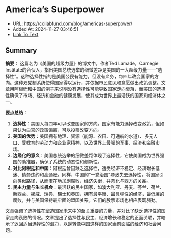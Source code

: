 # America’s Superpower
- URL: https://collabfund.com/blog/americas-superpower/
- Added At: 2024-11-27 03:46:51
- [Link To Text](2024-11-27-america’s-superpower_raw.md)

## Summary
**摘要**：
这篇名为《美国的超级力量》的博文中，作者Ted Lamade，Carnegie Institute的合伙人，指出美国总统选举的细微差距是美国的一大超级力量——“选择性”。这种选择性指的是美国公民有能力，但没有义务，每四年改变国家的方向。这种双党制系统使得国家得以运行，并依据市民意见和意愿做出政策调整。文章用阿根廷和中国的例子来说明没有选择性可能导致国家走向衰落，而美国的选择性确保了市场、经济和金融的健康发展，使其成为世界上最活跃的国家和经济体之一。

**要点总结**：
1. **选择性**：美国人每四年可以改变国家的方向。国家有能力选择改变政策，但如果认为白宫的政策偏离，可以投票改变方向。
2. **美国的优势**：美国拥有地理、资源（能源、农田、可通航的水道）、多元人口、受教育的劳动力和企业家精神，以及世界上最强的军事、经济和金融市场。
3. **边缘化的意义**：美国总统选举的细微差距体现了选择性，它使美国成为世界强国的助推器，确保了系统的动态性和创新性。
4. **对比阿根廷和中国**：阿根廷曾因缺乏选择性，遭受经济不稳定、经济增长低迷、债务违约和高通胀。同样，中国的“一党治国”导致失去选择性，将国家引向类似路径，从而潜在地加剧腐败，经济失衡，并恶化与西方的关系。
5. **民主力量与生长机会**：最活跃的民主国家，如澳大利亚、丹麦、芬兰、荷兰、新西兰、挪威、瑞典、瑞士和英国，拥有最平衡、最具弹性的经济，最低廉的腐败，并与美国保持最牢固的盟国关系，它们的股票市场也相应表现强劲。

文章强调了选择性在塑造国家未来中的至关重要的力量，并对比了缺乏选择性的国家走向衰败的情况。文章提出了选择性与民主、经济增长和稳定的正面关联，并暗示了返回适当选择性的潜力，以逆转像中国这样的国家当前面临的经济和社会问题。
